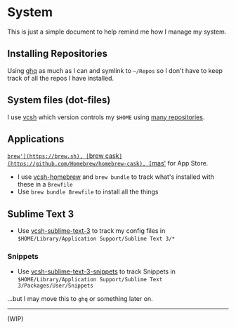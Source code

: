 # System

This is just a simple document to help remind me how I manage my system.

## Installing Repositories

Using [ghq](https://github.com/x-motemen/ghq) as much as I can and symlink to `~/Repos` so I don't have to keep track of all the repos I have installed.

## System files (dot-files)

I use [vcsh](https://github.com/RichiH/vcsh) which version controls my `$HOME` using [many repositories](https://github.com/aubreypwd?tab=repositories&q=vcsh-*&type=&language=).

## Applications

[`brew'](https://brew.sh), [`brew cask`](https://github.com/Homebrew/homebrew-cask), [`mas'](https://formulae.brew.sh/formula/mas) for App Store.

- I use [vcsh-homebrew](http://github.com/aubreypwd/vcsh-homebrew) and `brew bundle` to track what's installed with these in a `Brewfile`
- Use `brew bundle Brewfile` to install all the things

## Sublime Text 3

- Use [vcsh-sublime-text-3](https://github.com/aubreypwd/vcsh-sublime-text-3) to track my config files in `$HOME/Library/Application Support/Sublime Text 3/*`

### Snippets

- Use [vcsh-sublime-text-3-snippets](https://github.com/aubreypwd/vcsh-sublime-text-3-snippets) to track Snippets in `$HOME/Library/Application Support/Sublime Text 3/Packages/User/Snippets`

...but I may move this to `ghq` or something later on.

---

(WIP)
